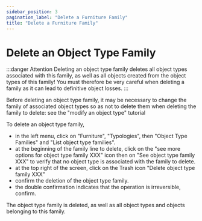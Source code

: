 ```yaml
---
sidebar_position: 3
pagination_label: "Delete a Furniture Family"
title: "Delete a Furniture Family"
---
```


# Delete an Object Type Family


:::danger Attention
Deleting an object type family deletes all object types associated with this family, as well as all objects created from the object types of this family! You must therefore be very careful when deleting a family as it can lead to definitive object losses.
:::

Before deleting an object type family, it may be necessary to change the family of associated object types so as not to delete them when deleting the family to delete: see the "modify an object type" tutorial

To delete an object type family,

-   in the left menu, click on "Furniture", "Typologies", then "Object Type Families" and "List object type families".
-   at the beginning of the family line to delete, click on the "see more options for object type family XXX" icon then on "See object type family XXX" to verify that no object type is associated with the family to delete.
-   at the top right of the screen, click on the Trash icon "Delete object type family XXX"
-   confirm the deletion of the object type family.
-   the double confirmation indicates that the operation is irreversible, confirm.

The object type family is deleted, as well as all object types and objects belonging to this family.